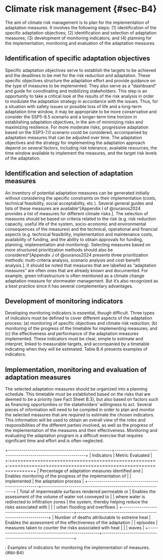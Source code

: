 # Climate risk management {#sec-B4}

The aim of climate risk management is to plan for the implementation of
adaptation measures. It involves the following steps: (1) identification
of the specific adaptation objectives; (2) identification and selection
of adaptation measures; (3) development of monitoring indicators; and
(4) planning for the implementation, monitoring and evaluation of the
adaptation measures.

## Identification of specific adaptation objectives

Specific adaptation objectives serve to establish the targets to be
achieved and the deadlines to be met for the risk reduction and
adaptation. These specific objectives structure the adaptation effort
and provide guidance on the type of measures to be implemented. They
also serve as a “dashboard” and guide for coordinating and mobilizing
stakeholders. This step is an opportunity to take a critical look at the
results of the risk analysis in order to modulate the adaptation
strategy in accordance with the issues. Thus, for a situation with
safety issues or possible loss of life and a long-term adaptation time
window, it may be appropriate to be more conservative and consider the
SSP5-8.5 scenario and a longer-term time horizon in establishing
adaptation objectives, in the aim of minimizing risks and maximizing
resilience. For more moderate risks, progressive adaptation based on the
SSP3-7.0 scenario could be considered, accompanied by adaptation
measures that can be adjusted over time. The adaptation objectives and
the strategy for implementing the adaptation approach depend on several
factors, including risk tolerance, available resources, the time window
available to implement the measures, and the target risk levels of the
adaptation.

## Identification and selection of adaptation measures

An inventory of potential adaptation measures can be generated initially
without considering the specific constraints on their implementation
(costs, technical feasibility, social acceptability, etc.). Several
general guides and lists of these measures are available^[Appendix I of @ouranos2024 provides a list of measures
    for different climate risks.].
The selection of measures should be based on criteria related to the
risk (e.g. risk reduction capacity, useful life of the system,
socio-economic and environmental consequences of the measures) and the
technical, operational and financial aspects (e.g. technical
feasibility, implementation and maintenance costs, availability of
funding, and the ability to obtain approvals for funding, planning,
implementation and monitoring). Selecting measures based on more
structured prioritization methods should also be considered^[Appendix J of @ouranos2024 presents three
    prioritization methods: multi-criteria analysis, scenario analysis
    and cost-benefit analysis.].
It should be noted that measures that are labelled as “adaptation
measures” are often ones that are already known and documented. For
example, green infrastructure is often mentioned as a climate change
adaptation measure for stormwater management. But it’s also recognized
as a best practice since it has several complementary advantages.

## Development of monitoring indicators

Developing monitoring indicators is essential, though difficult. Three
types of indicators must be defined to cover different aspects of the
adaptation process: (a) monitoring of specific objectives and climate
risk reduction; (b) monitoring of the progress of the timetable for
implementing measures; and (c) the effectiveness and performance of the
adaptation measures implemented. These indicators must be clear, simple
to estimate and interpret, linked to measurable targets, and accompanied
by a timetable indicating when they will be estimated. Table B.4
presents examples of indicators.

## Implementation, monitoring and evaluation of adaptation measures

The selected adaptation measures should be organized into a planning
schedule. This timetable must be established based on the risks that are
deemed to be a priority (see Fact Sheet B.3), but also based on factors
such as financing opportunities or the stakeholders’ willingness to act.
Several pieces of information will need to be compiled in order to plan
and monitor the selected measures that are required to estimate the
chosen indicators. This information will be used to obtain an overall
view of the roles and responsibilities of the different parties
involved, as well as the progress of the implementation of the measures
and their effectiveness. Monitoring and evaluating the adaptation
program is a difficult exercise that requires significant time and
effort and is often neglected.

+-----------------------------------------------------+---------------------------------------------------------------+
| Indicators                                          | Metric Evaluated                                              |
+:====================================================+:==============================================================+
| Percentage of adaptation measures identified and    | Enables monitoring of the progress of the implementation of   |
| implemented                                         | the adaptation process                                        |
+-----------------------------------------------------+---------------------------------------------------------------+
| Total of impermeable surfaces rendered permeable or | Enables the assessment of the volume of water not conveyed to |
| where water is redirected to infiltration zones     | the system, thereby helping reduce the risks associated with  |
|                                                     | urban flooding and overflows                                  |
+-----------------------------------------------------+---------------------------------------------------------------+
| Number of deaths attributable to extreme heat       | Enables the assessment of the effectiveness of the adaptation |
| episodes                                            | measures taken to counter the risks associated with heat      |
|                                                     | waves                                                         |
+-----------------------------------------------------+---------------------------------------------------------------+

: Examples of indicators for monitoring the implementation of measures. {#tbl-B4}
